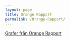 ```yaml
---
layout: page
title: Orange Rapport
permalink: /Orange-Rapport/
---
```


[Grafer från Orange Rapport](https://www.pensionsmyndigheten.se/OrangeRapport2014.html)

